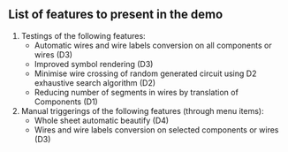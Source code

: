 ## List of features to present in the demo 
1. Testings of the following features:
    - Automatic wires and wire labels conversion on all components or wires (D3)
    - Improved symbol rendering (D3)
    - Minimise wire crossing of random generated circuit using D2 exhaustive search algorithm (D2)
    - Reducing number of segments in wires by translation of Components (D1)
2. Manual triggerings of the following features (through menu items):
    - Whole sheet automatic beautify (D4)
    - Wires and wire labels conversion on selected components or wires (D3)
